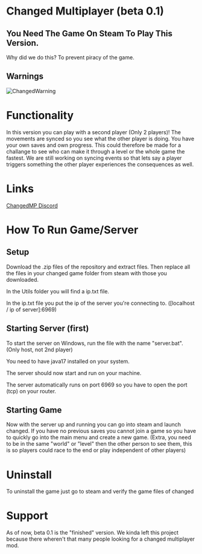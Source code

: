 # Changed Multiplayer (beta 0.1)

## You Need The Game On Steam To Play This Version.

Why did we do this? To prevent piracy of the game.

## Warnings

![ChangedWarning](https://github.com/Protoser/ChangedMP/assets/117673284/f25d9bf5-bf04-4c4c-81e8-a9429aae3e5e)

# Functionality

In this version you can play with a second player (Only 2 players)! The movements are synced so you see what the other player is doing. You have your own saves and own progress. This could therefore be made for a challange to see who can make it through a level or the whole game the fastest. We are still working on syncing events so that lets say a player triggers something the other player experiences the consequences as well.

# Links

[ChangedMP Discord](https://discord.gg/e6n69Adfw4)

# How To Run Game/Server

## Setup
Download the .zip files of the repository and extract files. Then replace all the files in your changed game folder from steam with those you downloaded. 

In the Utils folder you will find a ip.txt file.

In the ip.txt file you put the ip of the server you're connecting to. ([localhost / ip of server]:6969)

## Starting Server (first)

To start the server on Windows, run the file with the name "server.bat". (Only host, not 2nd player)

You need to have java17 installed on your system.

The server should now start and run on your machine.

The server automatically runs on port 6969 so you have to open the port (tcp) on your router.

## Starting Game
Now with the server up and running you can go into steam and launch changed. If you have no previous saves you cannot join a game so you have to quickly go into the main menu and create a new game. 
(Extra, you need to be in the same "world" or "level" then the other person to see them, this is so players could race to the end or play independent of other players)

# Uninstall
To uninstall the game just go to steam and verify the game files of changed



# Support
As of now, beta 0.1 is the "finished" version. We kinda left this project because there wheren't that many people looking for a changed multiplayer mod.
